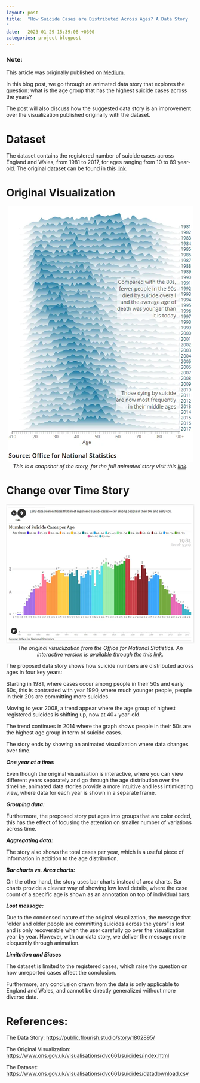 ```yaml
---
layout: post
title:  "How Suicide Cases are Distributed Across Ages? A Data Story
"
date:   2023-01-29 15:39:08 +0300
categories: project blogpost
---
```

### Note:
This article was originally published on [Medium](https://medium.com/@mustafa.a.alturki/how-suicide-cases-are-distributed-across-ages-1f6f5167e7c1).


In this blog post, we go through an animated data story that explores the question: what is the age group that has the highest suicide cases across the years?

The post will also discuss how the suggested data story is an improvement over the visualization published originally with the dataset.

# Dataset
The dataset contains the registered number of suicide cases across England and Wales, from 1981 to 2017, for ages ranging from 10 to 89 year-old. The original dataset can be found in this [link](https://www.ons.gov.uk/visualisations/dvc661/suicides/datadownload.csv).
# Original Visualization

<p align="center">
  <img alt="img-name" src="/assets/imgs/Medium1.webp">
  <br>
    <em>This is a snapshot of the story, for the full animated story visit this <a href="https://www.ons.gov.uk/visualisations/dvc661/suicides/index.html">link</a>.</em>
</p>

# Change over Time Story
<p align="center">
  <img alt="img-name" src="/assets/imgs/Medium2.webp">
  <br>
    <em>The original visualization from the Office for National Statistics. An interactive version is available through the this <a href="https://public.flourish.studio/story/1802895/">link</a>.</em>
</p>

The proposed data story shows how suicide numbers are distributed across ages in four key years:

Starting in 1981, where cases occur among people in their 50s and early 60s, this is contrasted with year 1990, where much younger people, people in their 20s are committing more suicides.

Moving to year 2008, a trend appear where the age group of highest registered suicides is shifting up, now at 40+ year-old.

The trend continues in 2014 where the graph shows people in their 50s are the highest age group in term of suicide cases.

The story ends by showing an animated visualization where data changes over time.

***One year at a time:***

Even though the original visualization is interactive, where you can view different years separately and go through the age distribution over the timeline, animated data stories provide a more intuitive and less intimidating view, where data for each year is shown in a separate frame.

***Grouping data:***

Furthermore, the proposed story put ages into groups that are color coded, this has the effect of focusing the attention on smaller number of variations across time.

***Aggregating data:***

The story also shows the total cases per year, which is a useful piece of information in addition to the age distribution.

***Bar charts vs. Area charts:***

On the other hand, the story uses bar charts instead of area charts. Bar charts provide a cleaner way of showing low level details, where the case count of a specific age is shown as an annotation on top of individual bars.

***Lost message:***

Due to the condensed nature of the original visualization, the message that “older and older people are committing suicides across the years” is lost and is only recoverable when the user carefully go over the visualization year by year. However, with our data story, we deliver the message more eloquently through animation.

***Limitation and Biases***

The dataset is limited to the registered cases, which raise the question on how unreported cases affect the conclusion.

Furthermore, any conclusion drawn from the data is only applicable to England and Wales, and cannot be directly generalized without more diverse data.

# References:
The Data Story: https://public.flourish.studio/story/1802895/

The Original Visualization: https://www.ons.gov.uk/visualisations/dvc661/suicides/index.html

The Dataset: https://www.ons.gov.uk/visualisations/dvc661/suicides/datadownload.csv
